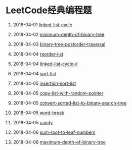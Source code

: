 # LeetCode经典编程题

1. 2018-04-01 [linked-list-cycle](https://github.com/MrQuJL/LeetCode/blob/master/链表/linked-list-cycle.java "linked-list-cycle")

2. 2018-04-02 [minimum-depth-of-binary-tree](https://github.com/MrQuJL/LeetCode/blob/master/树/minimum-depth-of-binary-tree.java "minimum-depth-of-binary-tree")

3. 2018-04-03 [binary-tree-postorder-traversal](https://github.com/MrQuJL/LeetCode/blob/master/树/binary-tree-postorder-traversal.java "binary-tree-postorder-traversal")

4. 2018-04-04 [reorder-list](https://github.com/MrQuJL/LeetCode/blob/master/树/reorder-list.java "reorder-list")

5. 2018-04-04 [linked-list-cycle-ii](https://github.com/MrQuJL/LeetCode/blob/master/链表/linked-list-cycle-ii.java "linked-list-cycle-ii")

6. 2018-04-04 [sort-list](https://github.com/MrQuJL/LeetCode/blob/master/链表/sort-list.java "sort-list")

7. 2018-04-05 [insertion-sort-list](https://github.com/MrQuJL/LeetCode/blob/master/链表/insertion-sort-list.java "insertion-sort-list")

8. 2018-04-05 [copy-list-with-random-pointer](https://github.com/MrQuJL/LeetCode/blob/master/链表/copy-list-with-random-pointer.java "copy-list-with-random-pointer")

9. 2018-04-05 [convert-sorted-list-to-binary-search-tree](https://github.com/MrQuJL/LeetCode/blob/master/链表/convert-sorted-list-to-binary-search-tree.java "convert-sorted-list-to-binary-search-tree")

10. 2018-04-05 [word-break](https://github.com/MrQuJL/LeetCode/blob/master/动态规划/word-break.java "word-break")

11. 2018-04-05 [candy](https://github.com/MrQuJL/LeetCode/blob/master/动态规划/candy.java "candy")

12. 2018-04-06 [sum-root-to-leaf-numbers](https://github.com/MrQuJL/LeetCode/blob/master/树/sum-root-to-leaf-numbers.java "sum-root-to-leaf-numbers")

13. 2018-04-06 [maximum-depth-of-binary-tree](https://github.com/MrQuJL/LeetCode/blob/master/树/maximum-depth-of-binary-tree.java "maximum-depth-of-binary-tree")




